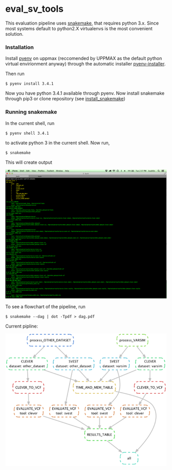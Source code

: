 # eval_sv_tools

This evaluation pipeline uses [snakemake](https://bitbucket.org/johanneskoester/snakemake/wiki/Home), that requires python 3.x. Since most systems default to python2.X virtualenvs is the most convenient solution. 

### Installation
Install [pyenv](https://github.com/yyuu/pyenv) on uppmax (reccomended by UPPMAX as the default python virtual envirionment anyway) through the automatic installer [pyenv-installer](https://github.com/yyuu/pyenv-installer).

Then run 

    $ pyenv install 3.4.1

Now you have python 3.4.1 available through pyenv. Now install snakemake through pip3 or clone repository (see [install_snakemake](https://bitbucket.org/johanneskoester/snakemake/wiki/Documentation#markdown-header-installation))

### Running snakemake

In the current shell, run

    $ pyenv shell 3.4.1

to activate python 3 in the current shell. Now run,

    $ snakemake

This will create output

![Example](figures/test.png)

To see a flowchart of the pipeline, run 

    $ snakemake --dag | dot -Tpdf > dag.pdf

Current pipline:

![Example](figures/dag.png)
